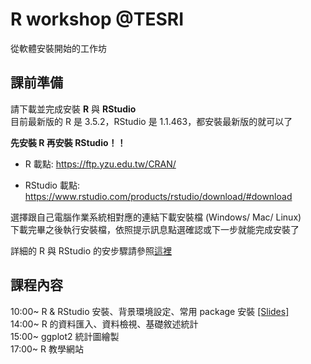 # R workshop @TESRI
從軟體安裝開始的工作坊 

## 課前準備
請下載並完成安裝 **R** 與 **RStudio**</br>
目前最新版的 R 是 3.5.2，RStudio 是 1.1.463，都安裝最新版的就可以了

**先安裝 R 再安裝 RStudio！！**</br>
        
* R 載點: https://ftp.yzu.edu.tw/CRAN/</br>  
  
* RStudio 載點: https://www.rstudio.com/products/rstudio/download/#download</br>

選擇跟自己電腦作業系統相對應的連結下載安裝檔 (Windows/ Mac/ Linux)</br>
下載完畢之後執行安裝檔，依照提示訊息點選確認或下一步就能完成安裝了</br>

詳細的 R 與 RStudio 的安步驟請參照[這裡](http://www.learn-r-the-easy-way.tw/chapters/2#r)



## 課程內容
10:00~ R & RStudio 安裝、背景環境設定、常用 package 安裝 [[Slides]](https://kemushi54.github.io/R_workshop/slide.html)</br>
14:00~ R 的資料匯入、資料檢視、基礎敘述統計 </br>
15:00~ ggplot2 統計圖繪製 </br>
17:00~ R 教學網站 </br>

